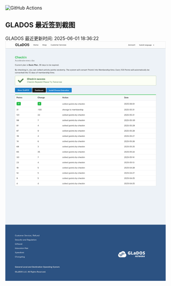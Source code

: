 ![GitHub Actions](https://github.com/stx-x/misc-actions/workflows/GLADOS%20自动签到/badge.svg)

## GLADOS 最近签到截图
GLADOS 最近更新时间: 2025-06-01 18:36:22
![最近签到截图](glados/checkin.png)
